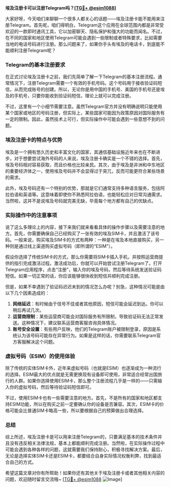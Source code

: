 **埃及注册卡可以注册Telegram吗？[[TG💪+ @esim1088](https://t.me/s/esim1088)]**

大家好呀，今天咱们来聊聊一个很多人都关心的话题——埃及注册卡能不能用来注册Telegram。首先呢，咱们得明白，Telegram这个应用在全球范围内都是非常受欢迎的一款即时通讯工具，它以加密聊天、隐私保护和强大的功能而闻名。不过，在不同的国家和地区使用Telegram可能会遇到一些限制或者特殊要求，比如需要当地的电话号码进行注册。那么问题来了，如果你手头有埃及的电话卡，到底能不能顺利注册Telegram呢？

### Telegram的基本注册要求

在正式讨论埃及注册卡之前，我们先简单了解一下Telegram的基本注册流程。通常情况下，注册Telegram需要一个有效的手机号码。这个号码用于接收验证码短信，从而完成账号的创建。所以，无论你是用中国的手机号、美国的手机号还是埃及的手机号，只要你能收到验证码短信，理论上就可以完成注册。

不过，这里有一个小细节需要注意。虽然Telegram官方并没有明确说明只能使用某个国家或地区的号码注册，但实际上，某些国家可能因为政策原因对国际服务有一定的限制。因此，虽然技术上可行，但实际操作中可能会遇到一些意想不到的问题。

### 埃及注册卡的特点与优势

埃及是一个拥有悠久历史和丰富文化的国家，其通信基础设施近年来也在不断进步。对于想要尝试海外号码的人来说，埃及注册卡确实是一个不错的选择。首先，埃及号码相对容易获取，而且价格也比较亲民。其次，由于埃及是非洲和中东地区的重要经济体之一，使用埃及号码并不会显得过于突兀，反而可能更符合某些场景的需求。

此外，埃及号码还有一个特别的优势，那就是它们通常支持多种语言服务，包括阿拉伯语和英语等。这意味着即使你不熟悉阿拉伯语，也能轻松应对日常沟通需求。当然啦，这并不是说埃及号码就完美无缺，毕竟每个地方都有自己的优缺点。

### 实际操作中的注意事项

说了这么多理论上的内容，接下来我们就来看看具体的操作步骤以及需要注意的地方。首先，你需要确保自己已经购买了一张有效的埃及SIM卡，并且激活了该号码。一般来说，购买埃及SIM卡的方式有两种：一种是在埃及本地直接购买，另一种则是通过线上渠道购买虚拟号码（即所谓的“ESIM”）。

假设你选择了传统SIM卡的方式，那么你需要将SIM卡插入手机，并按照运营商提供的指引完成激活过程。激活成功后，你就可以开始尝试注册Telegram了。打开Telegram应用程序，点击“注册”，输入你的埃及号码，然后等待系统发送验证码短信。如果一切正常的话，你应该能够很快收到短信并顺利完成注册。

但是，如果不幸遇到了验证码迟迟未到的情况怎么办呢？别急，这种情况可能是由以下几个因素造成的：

1. **网络延迟**：有时候由于信号不佳或者其他原因，短信可能会延迟到达。你可以稍后再试几次。
2. **运营商限制**：某些运营商可能会对国际服务有所限制，导致验证码无法正常发送。这种情况下，建议联系运营商客服咨询具体情况。
3. **账号安全设置**：有些用户反映，他们的Telegram账户被限制登录，原因是系统认为该号码可能存在异常行为。如果是这样的话，你需要联系Telegram官方客服解决这个问题。

### 虚拟号码（ESIM）的使用体验

除了传统的实体SIM卡外，近年来虚拟号码（也就是ESIM）也逐渐成为一种流行的选择。ESIM最大的优点就是无需更换现有设备即可使用，非常适合经常出国旅行的人群。如果你选择使用ESIM卡，那么整个注册流程几乎是一样的——只需输入你的虚拟号码，然后等待验证码短信即可。

不过，使用ESIM卡也有一些需要注意的地方。首先，不是所有的国家和地区都支持ESIM功能，所以在购买之前一定要确认你的设备是否兼容。其次，ESIM卡的价格可能会比普通SIM卡略高一些，所以要根据自己的预算做出合理选择。

### 总结

综上所述，埃及注册卡是可以用来注册Telegram的，只要满足基本的技术条件并且没有违反相关法律法规，基本上都能顺利完成注册。当然啦，在实际操作过程中可能会遇到各种各样的问题，这就需要我们保持耐心，积极寻找解决方案。最后，无论是选择实体SIM卡还是ESIM卡，都要结合自身实际情况权衡利弊，找到最适合自己的方式。

希望这篇文章对你有所帮助！如果你还有其他关于埃及注册卡或者其他相关内容的问题，欢迎随时留言交流哦~ [[TG💪+ @esim1088](https://t.me/s/esim1088) ![Image](https://i.postimg.cc/4NQfJmqS/Snipaste-2025-05-13-00-14-12.png)]
